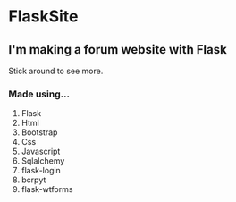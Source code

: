 # FlaskSite

## I'm making a forum website with Flask
Stick around to see more.

### Made using...
1. Flask
2. Html
3. Bootstrap
4. Css
5. Javascript
6. Sqlalchemy
7. flask-login
8. bcrpyt
9. flask-wtforms
